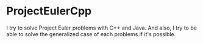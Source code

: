 # ProjectEulerCpp

I try to solve Project Euler problems with C++ and Java.
And also, I try to be able to solve the generalized case of each
problems if it's possible.
